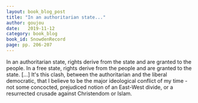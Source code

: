 ```yaml
---
layout: book_blog_post
title: "In an authoritarian state..."
author: goujou
date:   2019-11-12
category: book_blog
book_id: SnowdenRecord
page: pp. 206-207
---
```

In an authoritarian state, rights derive from the state and are granted to the people.
In a free state, rights derive from the people and are granted to the state. [...]
It's this clash, between the authoritarian and the liberal democratic, that I believe to be the major ideological conflict of my time - not some concocted, prejudiced notion of an East-West divide, or a resurrected crusade against Christendom or Islam.
